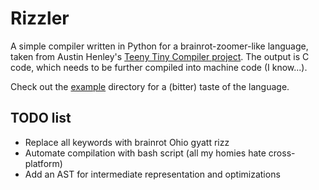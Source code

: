 # Rizzler
A simple compiler written in Python for a brainrot-zoomer-like language, taken from Austin Henley's <a href="https://austinhenley.com/blog/teenytinycompiler1.html">Teeny Tiny Compiler project</a>. The output is C code, which needs to be further compiled into machine code (I know...).

Check out the  [example](example/) directory for a (bitter) taste of the language.

## TODO list
 - Replace all keywords with brainrot Ohio gyatt rizz
 - Automate compilation with bash script (all my homies hate cross-platform)
 - Add an AST for intermediate representation and optimizations